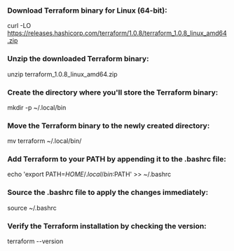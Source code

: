 ### Download Terraform binary for Linux (64-bit):

curl -LO https://releases.hashicorp.com/terraform/1.0.8/terraform_1.0.8_linux_amd64.zip

### Unzip the downloaded Terraform binary:

unzip terraform_1.0.8_linux_amd64.zip

### Create the directory where you'll store the Terraform binary:

mkdir -p ~/.local/bin

### Move the Terraform binary to the newly created directory:

mv terraform ~/.local/bin/

### Add Terraform to your PATH by appending it to the .bashrc file:

echo 'export PATH=$HOME/.local/bin:$PATH' >> ~/.bashrc

### Source the .bashrc file to apply the changes immediately:

source ~/.bashrc

### Verify the Terraform installation by checking the version:

terraform --version
